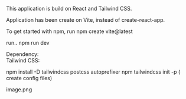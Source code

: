 This application is build on React and Tailwind CSS. 

Application has been create on Vite, instead of create-react-app. 

To get started with npm, run
npm create vite@latest

run..
npm run dev 


Dependency:  
Tailwind CSS: 

npm install -D tailwindcss postcss autoprefixer
npm tailwindcss init -p   ( create config files)

image.png